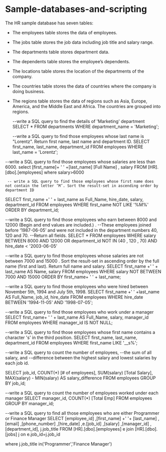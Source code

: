 # Sample-databases-and-scripting

The HR sample database has seven tables:

- The employees table stores the data of employees.
- The jobs table stores the job data including job title and salary range.
- The departments table stores department data.
- The dependents table stores the employee’s dependents.
- The locations table stores the location of the departments of the company.
- The countries table stores the data of countries where the company is doing business.
- The regions table stores the data of regions such as Asia, Europe, America, and the Middle East and Africa. The countries are grouped into regions.


   --write a SQL query to find the details of 'Marketing' department
   SELECT *  FROM departments  WHERE department_name = 'Marketing';
  
  --write a SQL query to find those employees whose last name is "Lorentz". Return first name, last name and department ID.
   SELECT first_name, last_name, department_id  FROM employees  WHERE last_name = 'Lorentz';
  
--write a SQL query to find those employees whose salaries are less than 6000. 
   select [first_name]+ ' ' +[last_name] [Full Name] , salary  FROM [HR].[dbo].[employees] where salary>6000

     -- write a SQL query to find those employees whose first name does not contain the letter ‘M’. Sort the result-set in ascending order by department ID
   SELECT first_name +' ' + last_name as Full_Name, hire_date, salary, department_id
 FROM employees   WHERE first_name NOT LIKE '%M%'  ORDER BY department_id;


 --write a SQL query to find those employees who earn between 8000 and 12000 (Begin and end values are included.) . 
--These employees joined before ‘1987-06-05’ and were not included in the department numbers 40, 120 and 70. 
--Return all fields.
 SELECT *
 FROM employees
  WHERE salary BETWEEN 8000 AND 12000 
        OR  department_id NOT IN (40 , 120 , 70)
          AND   hire_date < '2003-06-05'


--write a SQL query to find those employees whose salaries are not between 7000 and 15000 . Sort the result-set in ascending order by the full name (first and last). Return full name and salary.
 SELECT first_name +' ' + last_name AS Name, salary
 FROM employees
 WHERE salary NOT BETWEEN 7000 AND 15000
 ORDER BY first_name+ ' ' + last_name;


  --write a SQL query to find those employees who were hired between November 5th, 1994 and July 5th, 1998. 
 SELECT first_name +' ' +last_name AS Full_Name, job_id, hire_date
 FROM employees 
 WHERE hire_date BETWEEN '1994-11-05' AND '1998-07-05';

  --write a SQL query to find those employees who work under a manager
 SELECT first_name+ ' ' + last_name AS Full_Name, salary, manager_id
 FROM employees
 WHERE manager_id IS NOT NULL;

  --write a SQL query to find those employees whose first name contains a character 's' in the third position.
 SELECT first_name, last_name, department_id
 FROM employees
 WHERE first_name LIKE '__s%';


--write a SQL query to count the number of employees, 
--the sum of all salary, and 
--difference between the highest salary and lowest salaries by each job id. 

SELECT job_id, COUNT(*) [# of employees], SUM(salary) [Total Salary], MAX(salary) - MIN(salary) AS salary_difference
 FROM employees
 GROUP BY job_id;

 --write a SQL query to count the number of employees worked under each manager
 SELECT manager_id, COUNT(*) [Total Emp]
 FROM employees
 GROUP BY manager_id;

--write a SQL query to find all those employees who are either Programmer or Finance Manager
SELECT [employee_id]
      ,[first_name] +' '+       [last_name]
      ,[email]
      ,[phone_number]
      ,[hire_date]
      ,e.[job_id]
      ,[salary]
      ,[manager_id]
      ,[department_id], j.job_title
  FROM [HR].[dbo].[employees] e join [HR].[dbo].[jobs] j on e.job_id=j.job_id

  where j.job_title in('Programmer','Finance Manager')
 
